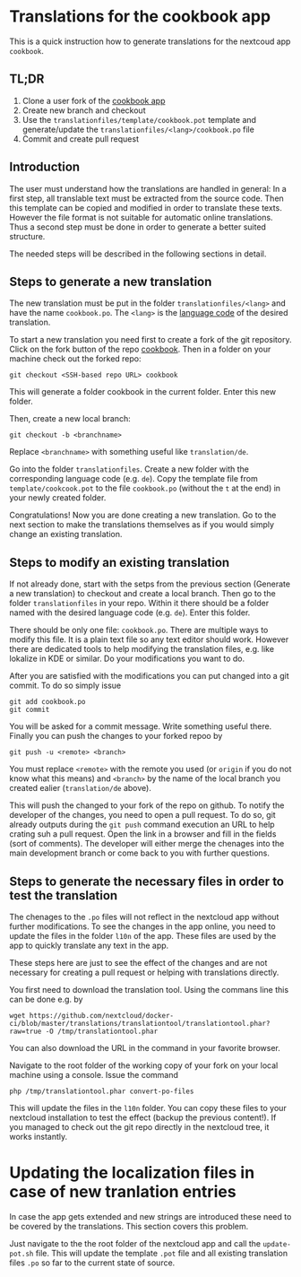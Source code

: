 # Translations for the cookbook app

This is a quick instruction how to generate translations for the nextcoud app `cookbook`.


## TL;DR

1. Clone a user fork of the [cookbook app](https://github.com/mrzapp/nextcloud-cookbook)
2. Create new branch and checkout
3. Use the `translationfiles/template/cookbook.pot` template and generate/update the `translationfiles/<lang>/cookbook.po` file
4. Commit and create pull request

## Introduction

The user must understand how the translations are handled in general:
In a first step, all translable text must be extracted from the source code.
Then this template can be copied and modified in order to translate these texts.
However the file format is not suitable for automatic online translations.
Thus a second step must be done in order to generate a better suited structure.

The needed steps will be described in the following sections in detail.

## Steps to generate a new translation

The new translation must be put in the folder `translationfiles/<lang>` and have the name `cookbook.po`.
The `<lang>` is the [language code](http://www.lingoes.net/en/translator/langcode.htm) of the desired translation.

To start a new translation you need first to create a fork of the git repository. 
Click on the fork button of the repo [cookbook](https://github.com/mrzapp/nextcloud-cookbook).
Then in a folder on your machine check out the forked repo:

```
git checkout <SSH-based repo URL> cookbook
```
This will generate a folder cookbook in the current folder.
Enter this new folder.

Then, create a new local branch:

```
git checkout -b <branchname>
```
Replace `<branchname>` with something useful like `translation/de`.

Go into the folder `translationfiles`.
Create a new folder with the corresponding language code (e.g. `de`).
Copy the template file from `template/cookcook.pot` to the file `cookbook.po` (without the `t` at the end) in your newly created folder.

Congratulations!
Now you are done creating a new translation.
Go to the next section to make the translations themselves as if you would simply change an existing translation.

## Steps to modify an existing translation

If not already done, start with the setps from the previous section (Generate a new translation) to checkout and create a local branch.
Then go to the folder `translationfiles` in your repo.
Within it there should be a folder named with the desired language code (e.g. `de`).
Enter this folder.

There should be only one file: `cookbook.po`.
There are multiple ways to modify this file.
It is a plain text file so any text editor should work.
However there are dedicated tools to help modifying the translation files, e.g. like lokalize in KDE or similar.
Do your modifications you want to do.

After you are satisfied with the modifications you can put changed into a git commit.
To do so simply issue

```
git add cookbook.po
git commit
```

You will be asked for a commit message.
Write something useful there.
Finally you can push the changes to your forked repoo by

```
git push -u <remote> <branch>
```

You must replace `<remote>` with the remote you used (or `origin` if you do not know what this means) and `<branch>` by the name of the local branch you created ealier (`translation/de` above).

This will push the changed to your fork of the repo on github.
To notify the developer of the changes, you need to open a pull request.
To do so, git already outputs during the `git push` command execution an URL to help crating suh a pull request.
Open the link in a browser and fill in the fields (sort of comments).
The developer will either merge the chenages into the main development branch or come back to you with further questions.

## Steps to generate the necessary files in order to test the translation

The chenages to the `.po` files will not reflect in the nextcloud app without further modifications.
To see the changes in the app online, you need to update the files in the folder `l10n` of the app.
These files are used by the app to quickly translate any text in the app.

These steps here are just to see the effect of the changes and are not necessary for creating a pull request or helping with translations directly.

You first need to download the translation tool.
Using the commans line this can be done e.g. by

```
wget https://github.com/nextcloud/docker-ci/blob/master/translations/translationtool/translationtool.phar?raw=true -O /tmp/translationtool.phar
```
You can also download the URL in the command in your favorite browser.

Navigate to the root folder of the working copy of your fork on your local machine using a console.
Issue the command

```
php /tmp/translationtool.phar convert-po-files
```
This will update the files in the `l10n` folder.
You can copy these files to your nextcloud installation to test the effect (backup the previous content!).
If you managed to check out the git repo directly in the nextcloud tree, it works instantly.


# Updating the localization files in case of new tranlation entries

In case the app gets extended and new strings are introduced these need to be covered by the translations.
This section covers this problem.

Just navigate to the the root folder of the nextcloud app and call the `update-pot.sh` file.
This will update the template `.pot` file and all existing translation files `.po` so far to the current state of source.
